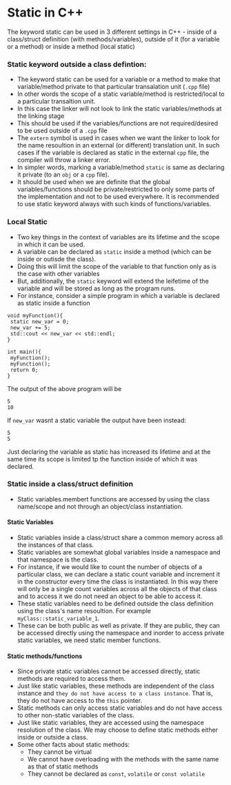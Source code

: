# Static in C++

The keyword static can be used in 3 different settings in C++ - inside of a class/struct definition (with methods/variables), outside of it (for a variable or a method) 
or inside a method (local static)

### Static keyword outside a class defintion:
* The keyword static can be used for a variable or a method to make that variable/method private to that particular transalation unit (`.cpp` file)
* In other words the scope of a static variable/method is restricted/local to a particular transaltion unit.
* In this case the linker will not look to link the static variables/methods at the linking stage
* This should be used if the variables/functions are not required/desired to be used outside of a `.cpp` file
* The `extern` symbol is used in cases when we want the linker to look for the name resoultion in an external (or different) translation unit. In such cases if the variable is 
declared as static in the external `cpp` file, the compiler will throw a linker error.
* In simpler words, marking a variable/method `static` is same as declaring it private (to an `obj` or a `cpp` file).
* It should be used when we are definite that the global variables/functions should be private/restricted to only some parts of the implementation and not to be used everywhere. It is recommended to use static keyword always with such kinds of functions/variables.


### Local Static
* Two key things in the context of variables are its lifetime and the scope in which it can be used.
* A variable can be declared as `static` inside a method (which can be inside or outisde the class).
* Doing this will limit the scope of the variable to that function only as is the case with other variables
* But, additionally, the `static` keyword will extend the leifetime of the variable and will be stored as long as the program runs. 
* For instance, consider a simple program in which a variable is declared as static inside a function
```
void myFunction(){
 static new_var = 0;
 new_var += 5;
 std::cout << new_var << std::endl;
}

int main(){
 myFunction();
 myFunction();
 return 0;
}
```
The output of the above program will be 
```
5
10
```
If `new_var` wasnt a static variable the output have been instead:
```
5
5
```
Just declaring the variable as static has increased its lifetime and at the same time its scope is limited tp the function inside of which it was declared.



### Static inside a class/struct definition

* Static variables.membert functions are accessed by using the class name/scope and not through an object/class instantiation.

#### Static Variables
* Static variables inside a class/struct share a common memory across all the instances of that class.
* Static variables are somewhat global variables inside a namespace and that namespace is the class.
* For instance, if we would like to count the number of objects of a particular class, we can declare a static count variable and increment it in the constructor every time 
the class is instantiated. In this way there will only be a single count variables across all the objects of that class and to access it we do not need an object to be able to access it.
* These static variables need to be defined outside the class definition using the class's name resoultion. For example `myClass::static_variable_1`.
* These can be both public as well as private. If they are public, they can be accessed directly using the namespace and inorder to access private static variables, we need 
static member functions.

#### Static methods/functions
* Since private static variables cannot be accessed directly, static methods are required to access them.
* Just like static variables, these methods are independent of the class instance and `they do not have access to a class instance`. That is, they do not have access to the 
`this` pointer.
* Static methods can only access static variables and do not have access to other non-static variables of the class.
* Just like static variables, they are accessed using the namespace resolution of the class. We may choose to define static methods either inside or outside a class.
* Some other facts about static methods:
  * They cannot be virtual
  * We cannot have overloading with the methods with the same name as that of static methods
  * They cannot be declared as `const`, `volatile` or `const volatile` 
